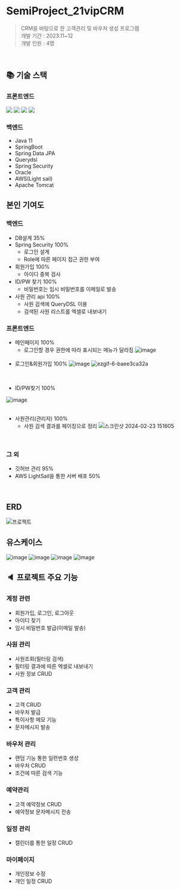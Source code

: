 # SemiProject_21vipCRM
> CRM을 바탕으로 한 고객관리 및 바우처 생성 프로그램<br>개발 기간 : 2023.11~12
> <br>개발 인원 : 4명
<br>

## :books: 기술 스택
### 프론트엔드
  <img src="https://img.shields.io/badge/thymeleaf-005F0F?style=for-the-badge&logo=thymeleaf&logoColor=white">  <img src="https://img.shields.io/badge/html5-E34F26?style=for-the-badge&logo=html5&logoColor=white"> <img src="https://img.shields.io/badge/css3-1572B6?style=for-the-badge&logo=css3&logoColor=white">
  <img src="https://img.shields.io/badge/javascript-F7DF1E?style=for-the-badge&logo=javascript&logoColor=white">

### 백엔드  
- Java 11
- SpringBoot
- Spring Data JPA
- Querydsl
- Spring Security
- Oracle
- AWS(Light sail)
- Apache Tomcat

## 본인 기여도

<h3>백엔드</h3> 

- DB설계 35%
- Spring Security 100%
  - 로그인 설계
  - Role에 따른 페이지 접근 권한 부여
- 회원가입 100%
  - 아이디 중복 검사
- ID/PW 찾기 100%
  - 비밀번호는 임시 비밀번호를 이메일로 발송
- 사원 관리 api 100%
  - 사원 검색에 QueryDSL 이용
  - 검색된 사원 리스트를 엑셀로 내보내기

<h3>프론트엔드</h3>

- 메인페이지 100%
  - 로그인할 경우 권한에 따라 표시되는 메뉴가 달라짐
  ![image](https://github.com/appletella/SemiProject_21vipCRM/assets/147576555/d023b323-7cfc-4dbb-867a-d6898e6c46db)
  <br>
- 로그인&회원가입 100%
  ![image](https://github.com/appletella/SemiProject_21vipCRM/assets/147576555/677828f0-2019-48b8-9c41-558a031d0291)
  ![ezgif-6-baee3ca32a](https://github.com/appletella/SemiProject_21vipCRM/assets/147576555/b3d547b5-351b-429c-9e06-c0805820d0ed)
<br>

- ID/PW찾기 100%
  
 ![image](https://github.com/appletella/SemiProject_21vipCRM/assets/147576555/484060a6-c23d-44d7-b008-ab3c1e9fec13)
<br>
<br>
- 사원관리(관리자) 100%
  - 사원 검색 결과를 페이징으로 정리
![스크린샷 2024-02-23 151605](https://github.com/appletella/SemiProject_21vipCRM/assets/147576555/a2338af7-d370-4d9c-b289-ae61fd63e072)
<br>
  
<h3>그 외</h3> 

- 깃허브 관리 95%
- AWS LightSail을 통한 서버 배포 50%

<br>

## ERD
![프로젝트](https://github.com/appletella/SemiProject_21vipCRM/assets/147576555/07e4c5c7-eff4-492c-9510-abc9479d3a83)
<br>

## 유스케이스
![image](https://github.com/appletella/SemiProject_21vipCRM/assets/147576555/91bb450c-b851-432c-9f29-91283f31e8bc)
![image](https://github.com/appletella/SemiProject_21vipCRM/assets/147576555/31131080-2b26-4cf5-89c9-066fd58e760c)
![image](https://github.com/appletella/SemiProject_21vipCRM/assets/147576555/26621d15-c657-4d15-b352-023570f07a0c)
![image](https://github.com/appletella/SemiProject_21vipCRM/assets/147576555/bde45901-d8ee-4633-b64f-c51f4d1d196f)



## :speaker: 프로젝트 주요 기능 

### 계정 관련
- 회원가입, 로그인, 로그아웃
- 아이디 찾기
- 임시 비밀번호 발급(이메일 발송)
### 사원 관리
- 사원조회(필터링 검색) 
- 필터링 결과에 따른 엑셀로 내보내기
- 사원 정보 CRUD
### 고객 관리 
- 고객 CRUD
- 바우처 발급
- 특이사항 메모 기능
- 문자메시지 발송
### 바우처 관리 
- 랜덤 기능 통한 일련번호 생성
- 바우처 CRUD
- 조건에 따른 검색 기능
### 예약관리
- 고객 예약정보 CRUD
- 예약정보 문자메시지 전송
### 일정 관리 
- 캘린더를 통한 일정 CRUD
### 마이페이지
- 개인정보 수정
- 개인 일정 CRUD

